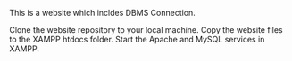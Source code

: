 
This is a website which incldes DBMS Connection.

Clone the website repository to your local machine.
Copy the website files to the XAMPP htdocs folder.
Start the Apache and MySQL services in XAMPP.
